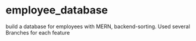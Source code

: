 # employee_database
build a database for employees with MERN, backend-sorting. Used several Branches for each feature
